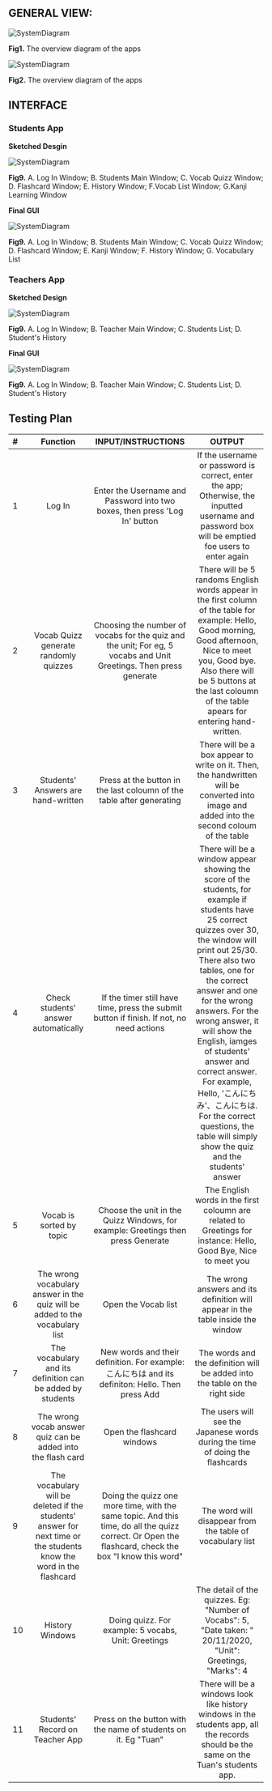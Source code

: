 
## GENERAL VIEW:

![SystemDiagram](AppOverview.png)

  **Fig1.** The overview diagram of the apps
 
 ![SystemDiagram](systemDiagram.png)

  **Fig2.** The overview diagram of the apps
 

## INTERFACE

### Students App

**Sketched Desgin**

 ![SystemDiagram](StudentsApp.png)

  **Fig9.** A. Log In Window; B. Students Main Window; C. Vocab Quizz Window; D. Flashcard Window; E. History Window; F.Vocab List Window; G.Kanji Learning Window
  
**Final GUI**
 
  ![SystemDiagram](StudentsFGUI.png)

  **Fig9.** A. Log In Window; B. Students Main Window; C. Vocab Quizz Window; D. Flashcard Window; E. Kanji Window; F. History Window; G. Vocabulary List

### Teachers App

**Sketched Design**
  
 ![SystemDiagram](TeacherApp.png)

  **Fig9.** A. Log In Window; B. Teacher Main Window; C. Students List; D. Student's History

**Final GUI**
 
 ![SystemDiagram](TeacherFGUI.png)
 
 **Fig9.** A. Log In Window; B. Teacher Main Window; C. Students List; D. Student's History
  
 
  ## Testing Plan
  
  
|#|Function|INPUT/INSTRUCTIONS|OUTPUT|
|:---|:---:|:---:|:---:|
|1|Log In|Enter the Username and Password into two boxes, then press 'Log In' button|If the username or password is correct, enter the app; Otherwise, the inputted username and password box will be emptied foe users to enter again|
|2|Vocab Quizz generate randomly quizzes|Choosing the number of vocabs for the quiz and the unit; For eg, 5 vocabs and Unit Greetings. Then press generate|There will be 5 randoms English words appear in the first column of the table for example: Hello, Good morning, Good afternoon, Nice to meet you, Good bye. Also there will be 5 buttons at the last coloumn of the table apears for entering hand-written.|
|3|Students' Answers are hand-written|Press at the button in the last coloumn of the table after generating|There will be a box appear to write on it. Then, the handwritten will be converted into image and added into the second coloum of the table|
|4|Check students' answer automatically|If the timer still have time, press the submit button if finish. If not, no need actions|There will be a window appear showing the score of the students, for example if students have 25 correct quizzes over 30, the window will print out 25/30. There also two tables, one for the correct answer and one for the wrong answers. For the wrong answer, it will show the English, iamges of students' answer and correct answer. For example, Hello, 'こんにちみ’、こんにちは. For the correct questions, the table will simply show the quiz and the students' answer|
|5|Vocab is sorted by topic|Choose the unit in the Quizz Windows, for example: Greetings then press Generate|The English words in the first coloumn are related to Greetings for instance: Hello, Good Bye, Nice to meet you|
|6|The wrong vocabulary answer in the quiz will be added to the vocabulary list|Open the Vocab list|The wrong answers and its definition will appear in the table inside the window|
|7|The vocabulary and its definition can be added by students|New words and their definition. For example: こんにちは and its definiton: Hello. Then press Add|The words and the definition will be added into the table on the right side|
|8|The wrong vocab answer quiz can be added into the flash card|Open the flashcard windows|The users will see the Japanese words during the time of doing the flashcards|
|9|The vocabulary will be deleted if the students' answer for next time or the students know the word in the flashcard|Doing the quizz one more time, with the same topic. And this time, do all the quizz correct. Or Open the flashcard, check the box "I know this word"|The word will disappear from the table of vocabulary list|
|10|History Windows|Doing quizz. For example: 5 vocabs, Unit: Greetings|The detail of the quizzes. Eg: "Number of Vocabs": 5, "Date taken: " 20/11/2020, "Unit": Greetings, "Marks": 4|
|11|Students' Record on Teacher App|Press on the button with the name of students on it. Eg "Tuan"|There will be a windows look like history windows in the students app, all the records should be the same on the Tuan's students app.|








 
